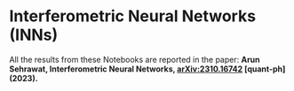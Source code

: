 # Interferometric Neural Networks (INNs)

All the results from these Notebooks are reported in the paper: 
__Arun Sehrawat, Interferometric Neural Networks, [arXiv:2310.16742](https://arxiv.org/abs/2310.16742) [quant-ph] (2023).__

